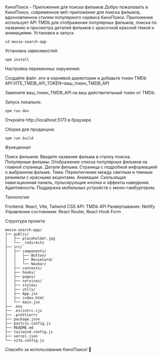 КиноПоиск - Приложение для поиска фильмов
Добро пожаловать в КиноПоиск, современное веб-приложение для поиска фильмов, вдохновленное стилем популярного сервиса КиноПоиск. Приложение использует API TMDb для отображения популярных фильмов, поиска по названию и просмотра деталей фильмов с красочной красной темой и анимациями.
Установка и запуск

```
cd movie-search-app
```

Установка зависимостей:
```
npm install
```

Настройка переменных окружения:

Создайте файл .env в корневой директории и добавьте токен TMDb API:VITE_TMDB_API_TOKEN=ваш_токен_TMDB_API


Замените ваш_токен_TMDB_API на ваш действительный токен от TMDb.


Запуск локально:
```
npm run dev
```

Откройте http://localhost:5173 в браузере.


Сборка для продакшна:
```
npm run build
```

Функционал

Поиск фильмов: Введите название фильма в строку поиска.
Популярные фильмы: Отображение списка популярных фильмов на главной странице.
Детали фильма: Страница с подробной информацией о выбранном фильме.
Тема: Переключение между светлым и темным режимом с красными акцентами.
Анимации: Скользящая навигационная панель, пульсирующие кнопки и эффекты наведения.
Адаптивность: Поддержка мобильных устройств с меню-гамбургером.

Технологии

Frontend: React, Vite, Tailwind CSS
API: TMDb API
Развертывание: Netlify
Управление состоянием: React Router, React Hook Form

Структура проекта
```
movie-search-app/
├── public/
│   ├── placeholder.jpg
│   └── _redirects
├── src/
│   ├── components/
│   │   ├── Button/
│   │   ├── MovieCard/
│   │   └── Navbar/
│   ├── contexts/
│   ├── hooks/
│   ├── pages/
│   ├── services/
│   ├── styles/
│   ├── utils/
│   ├── App.jsx
│   ├── index.html
│   └── main.jsx
├── .env
├── .eslintrc.cjs
├── .prettierrc
├── package.json
├── postcss.config.js
├── README.md
├── tailwind.config.js
├── vercel.json
└── vite.config.js
```

Спасибо за использование КиноПоиск! 🚀
